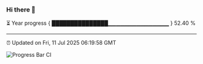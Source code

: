 ### Hi there 👋

⏳ Year progress { ███████████████▁▁▁▁▁▁▁▁▁▁▁▁▁▁▁ } 52.40 %

---

⏰ Updated on Fri, 11 Jul 2025 06:19:58 GMT

![Progress Bar CI](https://github.com/code-lakshay/GitHub-Actions-Demo/workflows/Progress%20Bar%20CI/badge.svg)
